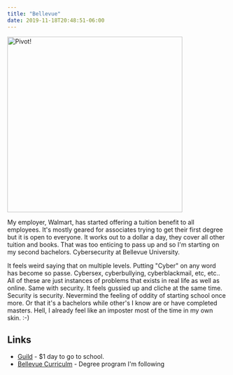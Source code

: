 ```yaml
---
title: "Bellevue"
date: 2019-11-18T20:48:51-06:00
---
```


<img src="/images/pivot.JPG" alt="Pivot!"
	title="Pivot" width="400" />

My employer, Walmart, has started offering a tuition benefit to all employees.  It's mostly geared for associates trying to get their first degree but it is open to everyone.  It works out to a dollar a day, they cover all other tuition and books.  That was too enticing to pass up and so I'm starting on my second bachelors.  Cybersecurity at Bellevue University.

It feels weird saying that on multiple levels.  Putting "Cyber" on any word has become so passe.  Cybersex, cyberbullying, cyberblackmail, etc, etc..  All of these are just instances of problems that exists in real life as well as online.  Same with security.  It feels gussied up and cliche at the same time.  Security is security.  Nevermind the feeling of oddity of starting school once more.  Or that it's a bachelors while other's I know are or have completed masters.  Hell, I already feel like an imposter most of the time in my own skin.  :-)

## Links
*  [Guild](https://www.guildeducation.com/) - $1 day to go to school.  
*  [Bellevue Curriculm](https://www.bellevue.edu/degrees/bachelor/cybersecurity-bs-cohort/) - Degree program I'm following


